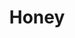 ---
layout: post
title:  "Honey"
categories: sugar
gi: 75
description: Pasteurized honey (Sue Bee) has been heated so that the honey will not granulate. This process kills all nutrients and it becomes the equivalent of refined sugar. Raw honey has not been heated above 116º F. Nutritionally it has trace amounts of protein, calcium, iron, vitamin C, folate, choline and potassium. It is anti-bacterial, anti-fungal and anti-viral. 
---